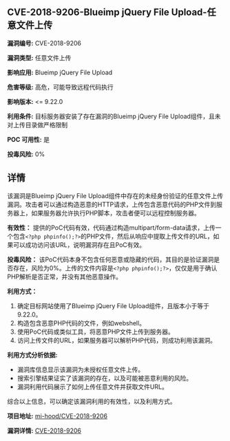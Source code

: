 ## CVE-2018-9206-Blueimp jQuery File Upload-任意文件上传

**漏洞编号:** CVE-2018-9206

**漏洞类型:** 任意文件上传

**影响应用:** Blueimp jQuery File Upload

**危害等级:** 高危，可能导致远程代码执行

**影响版本:** <= 9.22.0

**利用条件:** 目标服务器安装了存在漏洞的Blueimp jQuery File Upload组件，且未对上传目录做严格限制

**POC 可用性:** 是

**投毒风险:** 0%

## 详情

该漏洞是Blueimp jQuery File Upload组件中存在的未经身份验证的任意文件上传漏洞。攻击者可以通过构造恶意的HTTP请求，上传包含恶意代码的PHP文件到服务器上，如果服务器允许执行PHP脚本，攻击者便可以远程控制服务器。

**有效性：**
提供的PoC代码有效，代码通过构造multipart/form-data请求，上传一个包含`<?php phpinfo();?>`的PHP文件，然后从响应中提取上传文件的URL，如果可以成功访问该URL，说明漏洞存在且PoC有效。

**投毒风险：**
该PoC代码本身不包含任何恶意或隐藏的代码，其目的是验证漏洞是否存在，风险为0%。上传的文件内容是`<?php phpinfo();?>`，仅仅是用于确认PHP解析是否正常，并没有其他恶意操作。

**利用方式：**
1.  确定目标网站使用了Blueimp jQuery File Upload组件，且版本小于等于9.22.0。
2.  构造包含恶意PHP代码的文件，例如webshell。
3.  使用PoC代码或类似工具，将恶意PHP文件上传到服务器。
4.  访问上传文件的URL，如果服务器可以解析PHP代码，则成功利用该漏洞。

**利用方式分析依据:**
* 漏洞库信息显示该漏洞为未授权任意文件上传。
* 搜索引擎结果证实了该漏洞的存在，以及可能被恶意利用的风险。
* 漏洞利用代码展示了如何上传任意文件并获取文件URL。

综合以上信息，可以确定该漏洞利用的有效性，以及利用方式。

**项目地址:** [mi-hood/CVE-2018-9206](https://github.com/mi-hood/CVE-2018-9206)

**漏洞详情:** [CVE-2018-9206](https://nvd.nist.gov/vuln/detail/CVE-2018-9206)